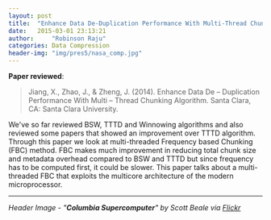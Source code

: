 ```yaml
---
layout: post
title:  "Enhance Data De-Duplication Performance With Multi-Thread Chunking Algorithm"
date:   2015-03-01 23:13:21
author:     "Robinson Raju"
categories: Data Compression 
header-img: "img/pres5/nasa_comp.jpg"
---
```


**Paper reviewed**:

> Jiang, X., Zhao, J., & Zheng, J. (2014). Enhance Data De – Duplication Performance With Multi – Thread Chunking Algorithm. Santa Clara, CA: Santa Clara University.

We've so far reviewed BSW, TTTD and Winnowing algorithms and also reviewed some papers that showed an improvement over TTTD algorithm. 
Through this paper we look at multi-threaded Frequency based Chunking (FBC) method.
FBC makes much improvement in reducing total chunk size and metadata overhead compared to BSW and TTTD but since frequency has to be computed first, it could be slower. 
This paper talks about a multi-threaded FBC that exploits the multicore architecture of the modern microprocessor. 

---
_Header Image - "**Columbia Supercomputer**" by Scott Beale via [Flickr](https://flic.kr/p/H8UJY)_




